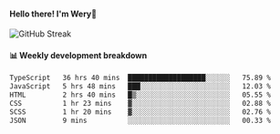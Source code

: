 #### Hello there! I'm Wery👋


![GitHub Streak](https://github-readme-streak-stats.herokuapp.com/?user=weryzebra-yue&theme=swift&hide_border=false&include_all_commits=true)



#### 📊 Weekly development breakdown
<!--START_SECTION:waka-->

```txt
TypeScript   36 hrs 40 mins  ███████████████████░░░░░░   75.89 %
JavaScript   5 hrs 48 mins   ███░░░░░░░░░░░░░░░░░░░░░░   12.03 %
HTML         2 hrs 40 mins   █▒░░░░░░░░░░░░░░░░░░░░░░░   05.55 %
CSS          1 hr 23 mins    ▓░░░░░░░░░░░░░░░░░░░░░░░░   02.88 %
SCSS         1 hr 20 mins    ▓░░░░░░░░░░░░░░░░░░░░░░░░   02.76 %
JSON         9 mins          ░░░░░░░░░░░░░░░░░░░░░░░░░   00.33 %
```

<!--END_SECTION:waka-->
